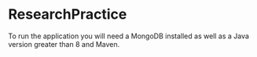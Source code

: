 # ResearchPractice

To run the application you will need a MongoDB installed as well as a Java version greater than 8 and Maven.
